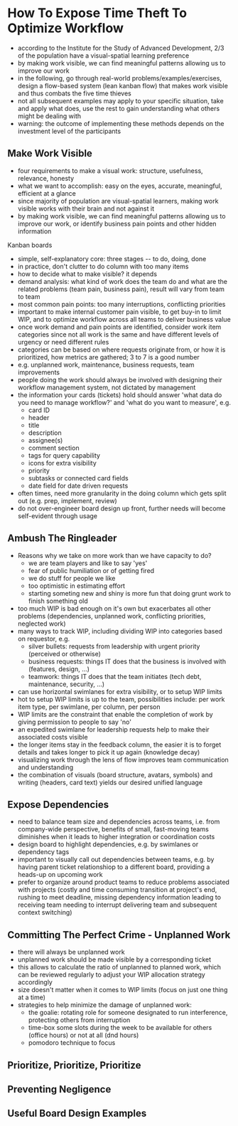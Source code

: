 # How To Expose Time Theft To Optimize Workflow

* according to the Institute for the Study of Advanced Development, 2/3 of the population have a visual-spatial learning preference
* by making work visible, we can find meaningful patterns allowing us to improve our work
* in the following, go through real-world problems/examples/exercises, design a flow-based system (lean kanban flow) that makes work visible and thus combats the five time thieves
* not all subsequent examples may apply to your specific situation, take and apply what does, use the rest to gain understanding what others might be dealing with
* warning: the outcome of implementing these methods depends on the investment level of the participants

## Make Work Visible

* four requirements to make a visual work: structure, usefulness, relevance, honesty
* what we want to accomplish: easy on the eyes, accurate, meaningful, efficient at a glance
* since majority of population are visual-spatial learners, making work visible works with their brain and not against it
* by making work visible, we can find meaningful patterns allowing us to improve our work, or identify business pain points and other hidden information

Kanban boards

* simple, self-explanatory core: three stages -- to do, doing, done
* in practice, don't clutter to do column with too many items
* how to decide what to make visible? it depends
* demand analysis: what kind of work does the team do and what are the related problems (team pain, business pain), result will vary from team to team
* most common pain points: too many interruptions, conflicting priorities
* important to make internal customer pain visible, to get buy-in to limit WIP, and to optimize workflow across all teams to deliver business value
* once work demand and pain points are identified, consider work item categories since not all work is the same and have different levels of urgency or need different rules
* categories can be based on where requests originate from, or how it is prioritized, how metrics are gathered; 3 to 7 is a good number
* e.g. unplanned work, maintenance, business requests, team improvements
* people doing the work should always be involved with designing their workflow management system, not dictated by management
* the information your cards (tickets) hold should answer 'what data do you need to manage workflow?' and 'what do you want to measure', e.g.
  * card ID
  * header
  * title
  * description
  * assignee(s)
  * comment section
  * tags for query capability
  * icons for extra visibility
  * priority
  * subtasks or connected card fields
  * date field for date driven requests
* often times, need more granularity in the doing column which gets split out (e.g. prep, implement, review)
* do not over-engineer board design up front, further needs will become self-evident through usage

## Ambush The Ringleader

* Reasons why we take on more work than we have capacity to do?
  * we are team players and like to say 'yes'
  * fear of public humiliation or of getting fired
  * we do stuff for people we like
  * too optimistic in estimating effort
  * starting someting new and shiny is more fun that doing grunt work to finish something old
* too much WIP is bad enough on it's own but exacerbates all other problems (dependencies, unplanned work, conflicting priorities, neglected work)
* many ways to track WIP, including dividing WIP into categories based on requestor, e.g.
  * silver bullets: requests from leadership with urgent priority (perceived or otherwise)
  * business requests: things IT does that the business is involved with (features, design, ...)
  * teamwork: things IT does that the team initiates (tech debt, maintenance, security, ...)
* can use horizontal swimlanes for extra visibility, or to setup WIP limits
* hot to setup WIP limits is up to the team, possibilities include: per work item type, per swimlane, per column, per person
* WIP limits are the constraint that enable the completion of work by giving permission to people to say 'no'
* an expedited swimlane for leadership requests help to make their associated costs visible
* the longer items stay in the feedback column, the easier it is to forget details and takes longer to pick it up again (knowledge decay)
* visualizing work through the lens of flow improves team communication and understanding
* the combination of visuals (board structure, avatars, symbols) and writing (headers, card text) yields our desired unified language

## Expose Dependencies

* need to balance team size and dependencies across teams, i.e. from company-wide perspective, benefits of small, fast-moving teams diminishes when it leads to higher integration or coordination costs
* design board to highlight dependencies, e.g. by swimlanes or dependency tags
* important to visually call out dependencies between teams, e.g. by having parent ticket relationshiop to a different board, providing a heads-up on upcoming work
* prefer to organize around product teams to reduce problems associated with projects (costly and time consuming transition at project's end, rushing to meet deadline, missing dependency information leading to receiving team needing to interrupt delivering team and subsequent context switching)

## Committing The Perfect Crime - Unplanned Work

* there will always be unplanned work
* unplanned work should be made visible by a corresponding ticket
* this allows to calculate the ratio of unplanned to planned work, which can be reviewed regularly to adjust your WIP allocation strategy accordingly
* size doesn't matter when it comes to WIP limits (focus on just one thing at a time)
* strategies to help minimize the damage of unplanned work:
  * the goalie: rotating role for someone designated to run interference, protecting others from interruption
  * time-box some slots during the week to be available for others (office hours) or not at all (dnd hours)
  * pomodoro technique to focus

## Prioritize, Prioritize, Prioritize

## Preventing Negligence

## Useful Board Design Examples
